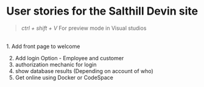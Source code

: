 # User stories for the Salthill Devin site 

> *ctrl + shift + V* For preview mode in Visual studios 
<br>
1.  Add front page to welcome <br>

2. Add login Option - Employee and customer
3.  authorization mechanic for login 
4.  show database results (Depending on account of who)
5. Get online using Docker or CodeSpace 